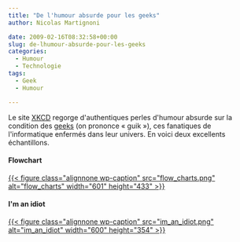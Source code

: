 ```yaml
---
title: "De l'humour absurde pour les geeks"
author: Nicolas Martignoni

date: 2009-02-16T08:32:58+00:00
slug: de-lhumour-absurde-pour-les-geeks
categories:
  - Humour
  - Technologie
tags:
  - Geek
  - Humour

---
```

Le site [XKCD][1] regorge d'authentiques perles d'humour absurde sur la condition des [geeks][2] (on prononce « guik »), ces fanatiques de l'informatique enfermés dans leur univers. En voici deux excellents échantillons.

#### Flowchart

[{{< figure class="alignnone wp-caption" src="flow_charts.png" alt="flow_charts" width="601" height="433" >}}][3]

#### I'm an idiot

[{{< figure class="alignnone wp-caption" src="im_an_idiot.png" alt="im_an_idiot" width="600" height="354" >}}][4]

 [1]: https://xkcd.com/
 [2]: https://fr.wikipedia.org/wiki/Geek
 [3]: https://xkcd.com/518/
 [4]: https://xkcd.com/530/

<!--more-->

